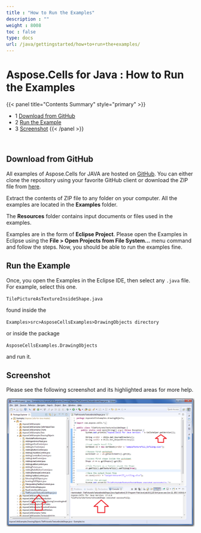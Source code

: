```yaml
---
title : "How to Run the Examples" 
description : "" 
weight : 8008 
toc : false
type: docs
url: /java/gettingstarted/how+to+run+the+examples/
---
```


# Aspose.Cells for Java : How to Run the Examples


{{< panel title="Contents Summary" style="primary" >}}
*   1 [Download from GitHub](#download-from-github)
*   2 [Run the Example](#run-the-example)
*   3 [Screenshot](#screenshot)
{{< /panel >}}
 

 

## Download from GitHub

All examples of Aspose.Cells for JAVA are hosted on [GitHub](https://github.com/aspose-cells/Aspose.Cells-for-java). You can either clone the repository using your favorite GitHub client or download the ZIP file from [here](https://github.com/aspose-cells/Aspose.Cells-for-java/archive/master.zip).

Extract the contents of ZIP file to any folder on your computer. All the examples are located in the **Examples** folder.

The **Resources** folder contains input documents or files used in the examples.

Examples are in the form of **Eclipse Project**. Please open the Examples in Eclipse using the **File > Open Projects from File System...** menu command and follow the steps. Now, you should be able to run the examples fine.

## Run the Example

Once, you open the Examples in the Eclipse IDE, then select any `.java` file. For example, select this one.

`TilePictureAsTextureInsideShape.java`

found inside the

`Examples>src>AsposeCellsExamples>DrawingObjects directory`

or inside the package

`AsposeCellsExamples.DrawingObjects`

and run it.

## Screenshot

Please see the following screenshot and its highlighted areas for more help.

![image](47153155.png)

